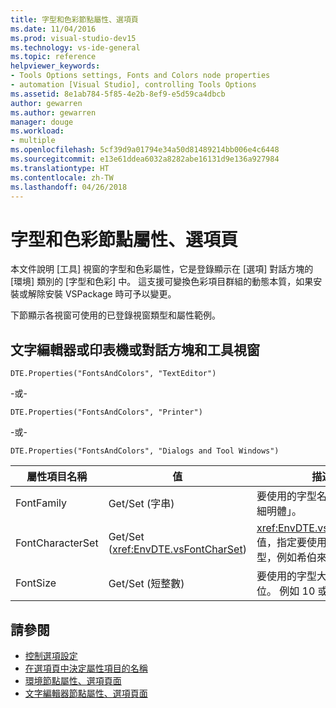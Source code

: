 ```yaml
---
title: 字型和色彩節點屬性、選項頁
ms.date: 11/04/2016
ms.prod: visual-studio-dev15
ms.technology: vs-ide-general
ms.topic: reference
helpviewer_keywords:
- Tools Options settings, Fonts and Colors node properties
- automation [Visual Studio], controlling Tools Options
ms.assetid: 8e1ab784-5f85-4e2b-8ef9-e5d59ca4dbcb
author: gewarren
ms.author: gewarren
manager: douge
ms.workload:
- multiple
ms.openlocfilehash: 5cf39d9a01794e34a50d81489214bb006e4c6448
ms.sourcegitcommit: e13e61ddea6032a8282abe16131d9e136a927984
ms.translationtype: HT
ms.contentlocale: zh-TW
ms.lasthandoff: 04/26/2018
---
```

# <a name="options-page-fonts-and-colors-node-properties"></a>字型和色彩節點屬性、選項頁
本文件說明 [工具] 視窗的字型和色彩屬性，它是登錄顯示在 [選項] 對話方塊的 [環境] 類別的 [字型和色彩] 中。 這支援可變換色彩項目群組的動態本質，如果安裝或解除安裝 VSPackage 時可予以變更。

 下節顯示各視窗可使用的已登錄視窗類型和屬性範例。

## <a name="text-editor-or-printer-or-dialogs-and-tool-windows"></a>文字編輯器或印表機或對話方塊和工具視窗
 `DTE.Properties("FontsAndColors", "TextEditor")`

 -或-

 `DTE.Properties("FontsAndColors", "Printer")`

 -或-

 `DTE.Properties("FontsAndColors", "Dialogs and Tool Windows")`

|屬性項目名稱|值|描述|
|------------------------|-----------|-----------------|
|FontFamily|Get/Set (字串)|要使用的字型名稱，例如「新細明體」。|
|FontCharacterSet|Get/Set (<xref:EnvDTE.vsFontCharSet>)|<xref:EnvDTE.vsFontCharSet> 值，指定要使用的字元集類型，例如希伯來文或俄文。|
|FontSize|Get/Set (短整數)|要使用的字型大小，以點為單位。 例如 10 或 12。|

## <a name="see-also"></a>請參閱

- [控制選項設定](http://msdn.microsoft.com/Library/a09ed242-7494-4cde-bbd1-7a8ec617965d)
- [在選項頁中決定屬性項目的名稱](http://msdn.microsoft.com/Library/d450422d-47c7-4eeb-9f9f-3286264bc5aa)
- [環境節點屬性、選項頁面](../../ide/reference/options-page-environment-node-properties.md)
- [文字編輯器節點屬性、選項頁面](../../ide/reference/options-page-text-editor-node-properties.md)